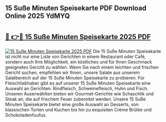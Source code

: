 ## 15 Suße Minuten Speisekarte PDF Download Online 2025 YdMYQ

# <h2><a href="http://gcbhz3w.nevu.top/?p=15+Su%c3%9fe+Minuten+Speisekarte">🔗 👉🔴 15 Suße Minuten Speisekarte 2025 PDF</a></h2>

[![15 Suße Minuten Speisekarte 2025 PDF](https://i.imgur.com/dBaPXMq.png)](http://gcbhz3w.nevu.top/?p=15+Su%c3%9fe+Minuten+Speisekarte)
Die 15 Suße Minuten Speisekarte ist nicht nur eine Liste von Gerichten in einem Restaurant oder Café, sondern auch Ihre Möglichkeit, ein köstliches und für Ihren Geschmack geeignetes Gericht zu wählen. Wenn Sie nach einem leichten und frischen Gericht suchen, empfehlen wir Ihnen, unsere Salate aus unserem Salatbereich auf der 15 Suße Minuten Speisekarte zu probieren. Für Fleischliebhaber gibt es auf unserer 15 Suße Minuten Speisekarte eine Auswahl an Gerichten: Rindfleisch, Schweinefleisch, Huhn und Fisch. Unseren Auserwählten bieten wir Gourmet-Gerichte wie Schaschlik und Steak an, die auf frischem Feuer zubereitet werden. Unsere 15 Suße Minuten Speisekarte bietet eine große Auswahl an Desserts, von klassischen Torten und Kuchen bis hin zu exquisiten Crème Brûlée und Schokoladenfuufus.
